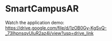 # SmartCampusAR

Watch the application demo:   
https://drive.google.com/file/d/1zOB0Gy-KgSvQ-_73IhpnsqvUIuR2az4i/view?usp=drive_link

